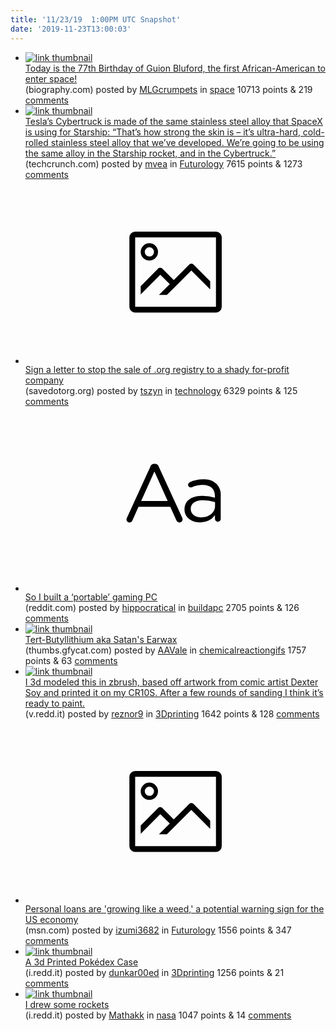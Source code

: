 ```yaml
---
title: '11/23/19  1:00PM UTC Snapshot'
date: '2019-11-23T13:00:03'
---
```

<ul>
<li><a href='https://www.biography.com/astronaut/guion-s-bluford'><img src='https://a.thumbs.redditmedia.com/OmJd4wRxNvTCCkuwYvMYPWbAgxO_95He_M4YxhBXsh0.jpg' alt='link thumbnail'></a><div><div class='linkTitle'><a href='https://www.biography.com/astronaut/guion-s-bluford'>Today is the 77th Birthday of Guion Bluford, the first African-American to enter space!</a></div>(biography.com) posted by <a href='https://www.reddit.com/user/MLGcrumpets'>MLGcrumpets</a> in <a href='https://www.reddit.com/r/space'>space</a> 10713 points & 219 <a href='https://www.reddit.com/r/space/comments/e05w3g/today_is_the_77th_birthday_of_guion_bluford_the/'>comments</a></div></li>

<li><a href='https://techcrunch.com/2019/11/22/teslas-cybertruck-is-made-of-the-same-stainless-steel-alloy-that-spacex-is-using-for-starship/'><img src='https://b.thumbs.redditmedia.com/tj4RNLR-rc_Le7P7kzKUY8cZBLq1cLYES2ovkrgFTCs.jpg' alt='link thumbnail'></a><div><div class='linkTitle'><a href='https://techcrunch.com/2019/11/22/teslas-cybertruck-is-made-of-the-same-stainless-steel-alloy-that-spacex-is-using-for-starship/'>Tesla’s Cybertruck is made of the same stainless steel alloy that SpaceX is using for Starship: “That’s how strong the skin is – it’s ultra-hard, cold-rolled stainless steel alloy that we’ve developed. We’re going to be using the same alloy in the Starship rocket, and in the Cybertruck.”</a></div>(techcrunch.com) posted by <a href='https://www.reddit.com/user/mvea'>mvea</a> in <a href='https://www.reddit.com/r/Futurology'>Futurology</a> 7615 points & 1273 <a href='https://www.reddit.com/r/Futurology/comments/e011t1/teslas_cybertruck_is_made_of_the_same_stainless/'>comments</a></div></li>

<li><a href='https://savedotorg.org/'><svg version='1.1' viewBox='-34 -14 104 64' preserveAspectRatio='xMidYMid meet' xmlns='http://www.w3.org/2000/svg' xmlns:xlink='http://www.w3.org/1999/xlink'>
    <title>link thumbnail</title>
    <path d='M32,4H4A2,2,0,0,0,2,6V30a2,2,0,0,0,2,2H32a2,2,0,0,0,2-2V6A2,2,0,0,0,32,4ZM4,30V6H32V30Z'></path>
    <path d='M8.92,14a3,3,0,1,0-3-3A3,3,0,0,0,8.92,14Zm0-4.6A1.6,1.6,0,1,1,7.33,11,1.6,1.6,0,0,1,8.92,9.41Z'></path>
    <path d='M22.78,15.37l-5.4,5.4-4-4a1,1,0,0,0-1.41,0L5.92,22.9v2.83l6.79-6.79L16,22.18l-3.75,3.75H15l8.45-8.45L30,24V21.18l-5.81-5.81A1,1,0,0,0,22.78,15.37Z'></path>
</svg></a><div><div class='linkTitle'><a href='https://savedotorg.org/'>Sign a letter to stop the sale of .org registry to a shady for-profit company</a></div>(savedotorg.org) posted by <a href='https://www.reddit.com/user/tszyn'>tszyn</a> in <a href='https://www.reddit.com/r/technology'>technology</a> 6329 points & 125 <a href='https://www.reddit.com/r/technology/comments/e0d01m/sign_a_letter_to_stop_the_sale_of_org_registry_to/'>comments</a></div></li>

<li><a href='https://www.reddit.com/r/buildapc/comments/e04zcd/so_i_built_a_portable_gaming_pc/'><svg version='1.1' viewBox='-34 -12 104 64' preserveAspectRatio='xMidYMid slice' xmlns='http://www.w3.org/2000/svg' xmlns:xlink='http://www.w3.org/1999/xlink'>
    <title>text link thumbnail</title>
    <path d='M12.19,8.84a1.45,1.45,0,0,0-1.4-1h-.12a1.46,1.46,0,0,0-1.42,1L1.14,26.56a1.29,1.29,0,0,0-.14.59,1,1,0,0,0,1,1,1.12,1.12,0,0,0,1.08-.77l2.08-4.65h11l2.08,4.59a1.24,1.24,0,0,0,1.12.83,1.08,1.08,0,0,0,1.08-1.08,1.64,1.64,0,0,0-.14-.57ZM6.08,20.71l4.59-10.22,4.6,10.22Z'>
    </path>
    <path d='M32.24,14.78A6.35,6.35,0,0,0,27.6,13.2a11.36,11.36,0,0,0-4.7,1,1,1,0,0,0-.58.89,1,1,0,0,0,.94.92,1.23,1.23,0,0,0,.39-.08,8.87,8.87,0,0,1,3.72-.81c2.7,0,4.28,1.33,4.28,3.92v.5a15.29,15.29,0,0,0-4.42-.61c-3.64,0-6.14,1.61-6.14,4.64v.05c0,2.95,2.7,4.48,5.37,4.48a6.29,6.29,0,0,0,5.19-2.48V26.9a1,1,0,0,0,1,1,1,1,0,0,0,1-1.06V19A5.71,5.71,0,0,0,32.24,14.78Zm-.56,7.7c0,2.28-2.17,3.89-4.81,3.89-1.94,0-3.61-1.06-3.61-2.86v-.06c0-1.8,1.5-3,4.2-3a15.2,15.2,0,0,1,4.22.61Z'>
    </path>
</svg></a><div><div class='linkTitle'><a href='https://www.reddit.com/r/buildapc/comments/e04zcd/so_i_built_a_portable_gaming_pc/'>So I built a ‘portable’ gaming PC</a></div>(reddit.com) posted by <a href='https://www.reddit.com/user/hippocratical'>hippocratical</a> in <a href='https://www.reddit.com/r/buildapc'>buildapc</a> 2705 points & 126 <a href='https://www.reddit.com/r/buildapc/comments/e04zcd/so_i_built_a_portable_gaming_pc/'>comments</a></div></li>

<li><a href='https://thumbs.gfycat.com/KindHiddenIndianrockpython-size_restricted.gif'><img src='https://b.thumbs.redditmedia.com/y6NGd27ghTW58KS2-a0ThJOYXxEoSQyKwrSp7hhWQ_c.jpg' alt='link thumbnail'></a><div><div class='linkTitle'><a href='https://thumbs.gfycat.com/KindHiddenIndianrockpython-size_restricted.gif'>Tert-Butyllithium aka Satan's Earwax</a></div>(thumbs.gfycat.com) posted by <a href='https://www.reddit.com/user/AAVale'>AAVale</a> in <a href='https://www.reddit.com/r/chemicalreactiongifs'>chemicalreactiongifs</a> 1757 points & 63 <a href='https://www.reddit.com/r/chemicalreactiongifs/comments/e047hm/tertbutyllithium_aka_satans_earwax/'>comments</a></div></li>

<li><a href='https://v.redd.it/szcqpl3cw9041'><img src='https://b.thumbs.redditmedia.com/YqYxmQ1A2sjuUXpMZIJGYH3KbhcopbJrB9_HSRRKiCQ.jpg' alt='link thumbnail'></a><div><div class='linkTitle'><a href='https://v.redd.it/szcqpl3cw9041'>I 3d modeled this in zbrush, based off artwork from comic artist Dexter Soy and printed it on my CR10S. After a few rounds of sanding I think it’s ready to paint.</a></div>(v.redd.it) posted by <a href='https://www.reddit.com/user/reznor9'>reznor9</a> in <a href='https://www.reddit.com/r/3Dprinting'>3Dprinting</a> 1642 points & 128 <a href='https://www.reddit.com/r/3Dprinting/comments/e047ug/i_3d_modeled_this_in_zbrush_based_off_artwork/'>comments</a></div></li>

<li><a href='https://www.msn.com/en-us/money/markets/personal-loans-are-growing-like-a-weed-a-potential-warning-sign-for-the-us-economy/ar-BBX7SW0'><svg version='1.1' viewBox='-34 -14 104 64' preserveAspectRatio='xMidYMid meet' xmlns='http://www.w3.org/2000/svg' xmlns:xlink='http://www.w3.org/1999/xlink'>
    <title>link thumbnail</title>
    <path d='M32,4H4A2,2,0,0,0,2,6V30a2,2,0,0,0,2,2H32a2,2,0,0,0,2-2V6A2,2,0,0,0,32,4ZM4,30V6H32V30Z'></path>
    <path d='M8.92,14a3,3,0,1,0-3-3A3,3,0,0,0,8.92,14Zm0-4.6A1.6,1.6,0,1,1,7.33,11,1.6,1.6,0,0,1,8.92,9.41Z'></path>
    <path d='M22.78,15.37l-5.4,5.4-4-4a1,1,0,0,0-1.41,0L5.92,22.9v2.83l6.79-6.79L16,22.18l-3.75,3.75H15l8.45-8.45L30,24V21.18l-5.81-5.81A1,1,0,0,0,22.78,15.37Z'></path>
</svg></a><div><div class='linkTitle'><a href='https://www.msn.com/en-us/money/markets/personal-loans-are-growing-like-a-weed-a-potential-warning-sign-for-the-us-economy/ar-BBX7SW0'>Personal loans are 'growing like a weed,' a potential warning sign for the US economy</a></div>(msn.com) posted by <a href='https://www.reddit.com/user/izumi3682'>izumi3682</a> in <a href='https://www.reddit.com/r/Futurology'>Futurology</a> 1556 points & 347 <a href='https://www.reddit.com/r/Futurology/comments/e00pm2/personal_loans_are_growing_like_a_weed_a/'>comments</a></div></li>

<li><a href='https://i.redd.it/fgceu3gnpb041.jpg'><img src='https://b.thumbs.redditmedia.com/8LHiHHUrW4W3GHz1zJ7w7iy8JNKoPP8duopqJA9Ed1g.jpg' alt='link thumbnail'></a><div><div class='linkTitle'><a href='https://i.redd.it/fgceu3gnpb041.jpg'>A 3d Printed Pokédex Case</a></div>(i.redd.it) posted by <a href='https://www.reddit.com/user/dunkar00ed'>dunkar00ed</a> in <a href='https://www.reddit.com/r/3Dprinting'>3Dprinting</a> 1256 points & 21 <a href='https://www.reddit.com/r/3Dprinting/comments/e09g9t/a_3d_printed_pokédex_case/'>comments</a></div></li>

<li><a href='https://i.redd.it/2w5nwzmqga041.jpg'><img src='https://b.thumbs.redditmedia.com/W0Lhs44KzQpoelVcA2hhGB69xVcFsKkaN27QtKE0LWo.jpg' alt='link thumbnail'></a><div><div class='linkTitle'><a href='https://i.redd.it/2w5nwzmqga041.jpg'>I drew some rockets</a></div>(i.redd.it) posted by <a href='https://www.reddit.com/user/Mathakk'>Mathakk</a> in <a href='https://www.reddit.com/r/nasa'>nasa</a> 1047 points & 14 <a href='https://www.reddit.com/r/nasa/comments/e05vft/i_drew_some_rockets/'>comments</a></div></li>

</ul>
